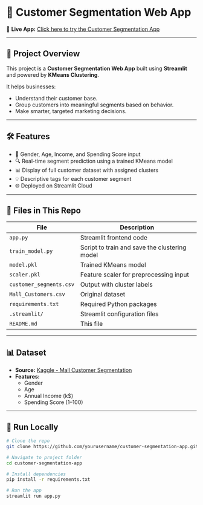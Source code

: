 
# 🧠 Customer Segmentation Web App

🚀 **Live App:** [Click here to try the Customer Segmentation App]([https://your-streamlit-link.streamlit.app](https://customer-segmentation-app-297fkmgxxxh3wu4keggphm.streamlit.app/))

---

## 📌 Project Overview

This project is a **Customer Segmentation Web App** built using **Streamlit** and powered by **KMeans Clustering**.

It helps businesses:
- Understand their customer base.
- Group customers into meaningful segments based on behavior.
- Make smarter, targeted marketing decisions.

---

## 🛠️ Features

- 🧍 Gender, Age, Income, and Spending Score input
- 🔍 Real-time segment prediction using a trained KMeans model
- 📊 Display of full customer dataset with assigned clusters
- 💡 Descriptive tags for each customer segment
- 🌐 Deployed on Streamlit Cloud

---

## 📂 Files in This Repo

| File | Description |
|------|-------------|
| `app.py` | Streamlit frontend code |
| `train_model.py` | Script to train and save the clustering model |
| `model.pkl` | Trained KMeans model |
| `scaler.pkl` | Feature scaler for preprocessing input |
| `customer_segments.csv` | Output with cluster labels |
| `Mall_Customers.csv` | Original dataset |
| `requirements.txt` | Required Python packages |
| `.streamlit/` | Streamlit configuration files |
| `README.md` | This file |

---

## 📊 Dataset

- **Source:** [Kaggle - Mall Customer Segmentation](https://www.kaggle.com/datasets/vjchoudhary7/customer-segmentation-tutorial-in-python)
- **Features:**
  - Gender
  - Age
  - Annual Income (k$)
  - Spending Score (1–100)

---

## 🚀 Run Locally

```bash
# Clone the repo
git clone https://github.com/yourusername/customer-segmentation-app.git

# Navigate to project folder
cd customer-segmentation-app

# Install dependencies
pip install -r requirements.txt

# Run the app
streamlit run app.py
